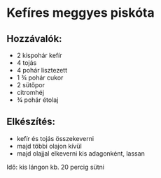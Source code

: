 # Kefíres meggyes piskóta

## Hozzávalók:
* 2 kispohár kefír
* 4 tojás
* 4 pohár lisztezett
* 1 ¾ pohár cukor
* 2 sütőpor
* citromhéj
* ¾ pohár étolaj

## Elkészítés:

* kefír és tojás összekeverni
* majd többi olajon kívül
* majd olajjal elkeverni kis adagonként, lassan

Idő: kis lángon kb. 20 percig sütni
